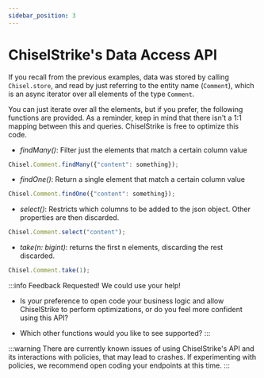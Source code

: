 ```yaml
---
sidebar_position: 3
---
```

# ChiselStrike's Data Access API

If you recall from the previous examples, data was stored by calling `Chisel.store`,
and read by just referring to the entity name (`Comment`), which is an async iterator
over all elements of the type `Comment`.

You can just iterate over all the elements, but if you prefer, the following functions
are provided. As a reminder, keep in mind that there isn't a 1:1 mapping between this and
queries. ChiselStrike is free to optimize this code.

* *findMany()*: Filter just the elements that match a certain column value

```typescript
Chisel.Comment.findMany({"content": something});
```

* *findOne()*: Return a single element that match a certain column value

```typescript
Chisel.Comment.findOne({"content": something});
```

* *select()*:  Restricts which columns to be added to the json object. Other properties are then
discarded.

```typescript
Chisel.Comment.select("content");
```

* *take(n: bigint)*: returns the first n elements, discarding the rest
discarded.

```typescript
Chisel.Comment.take(1);
```


:::info Feedback Requested! We could use your help!
* Is your preference to open code your business logic and allow ChiselStrike to perform optimizations,
or do you feel more confident using this API?

* Which other functions would you like to see supported?
:::

:::warning
There are currently known issues of using ChiselStrike's API and its interactions with policies, that may lead to
crashes. If experimenting with policies, we recommend open coding your endpoints at this time.
:::
